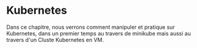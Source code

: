 # Kubernetes

Dans ce chapitre, nous verrons comment manipuler et pratique sur Kubernetes, dans un premier temps au travers de minikube mais aussi au travers d'un Cluste Kubernetes en VM.

